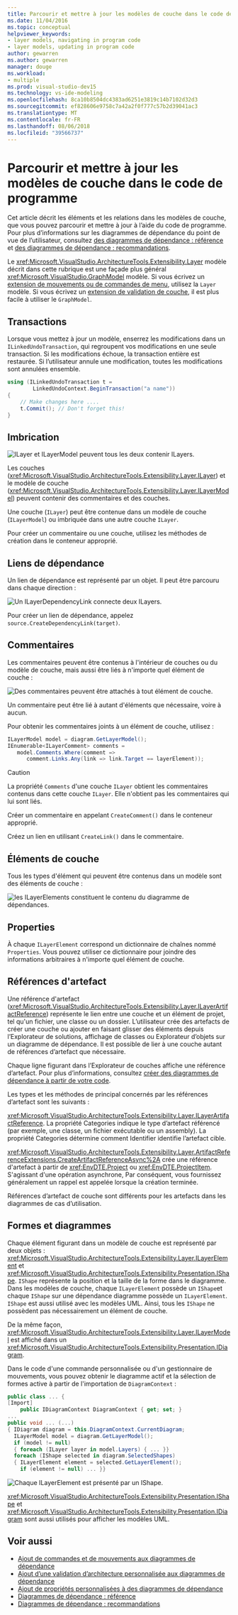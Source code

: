 ```yaml
---
title: Parcourir et mettre à jour les modèles de couche dans le code de programme
ms.date: 11/04/2016
ms.topic: conceptual
helpviewer_keywords:
- layer models, navigating in program code
- layer models, updating in program code
author: gewarren
ms.author: gewarren
manager: douge
ms.workload:
- multiple
ms.prod: visual-studio-dev15
ms.technology: vs-ide-modeling
ms.openlocfilehash: 8ca10b8504dc4383ad6251e3819c14b7102d32d3
ms.sourcegitcommit: ef828606e9758c7a42a2f0f777c57b2d39041ac3
ms.translationtype: MT
ms.contentlocale: fr-FR
ms.lasthandoff: 08/06/2018
ms.locfileid: "39566737"
---
```

# <a name="navigate-and-update-layer-models-in-program-code"></a>Parcourir et mettre à jour les modèles de couche dans le code de programme

Cet article décrit les éléments et les relations dans les modèles de couche, que vous pouvez parcourir et mettre à jour à l’aide du code de programme. Pour plus d’informations sur les diagrammes de dépendance du point de vue de l’utilisateur, consultez [des diagrammes de dépendance : référence](../modeling/layer-diagrams-reference.md) et [des diagrammes de dépendance : recommandations](../modeling/layer-diagrams-guidelines.md).

Le <xref:Microsoft.VisualStudio.ArchitectureTools.Extensibility.Layer> modèle décrit dans cette rubrique est une façade plus général <xref:Microsoft.VisualStudio.GraphModel> modèle. Si vous écrivez un [extension de mouvements ou de commandes de menu](../modeling/add-commands-and-gestures-to-layer-diagrams.md), utilisez la `Layer` modèle. Si vous écrivez un [extension de validation de couche](../modeling/add-custom-architecture-validation-to-layer-diagrams.md), il est plus facile à utiliser le `GraphModel`.

## <a name="transactions"></a>Transactions

Lorsque vous mettez à jour un modèle, enserrez les modifications dans un `ILinkedUndoTransaction`, qui regroupent vos modifications en une seule transaction. Si les modifications échoue, la transaction entière est restaurée. Si l’utilisateur annule une modification, toutes les modifications sont annulées ensemble.

```csharp
using (ILinkedUndoTransaction t =
        LinkedUndoContext.BeginTransaction("a name"))
{
    // Make changes here ....
    t.Commit(); // Don't forget this!
}
```

## <a name="containment"></a>Imbrication

![ILayer et ILayerModel peuvent tous les deux contenir ILayers.](../modeling/media/layerapi_containment.png)

Les couches (<xref:Microsoft.VisualStudio.ArchitectureTools.Extensibility.Layer.ILayer>) et le modèle de couche (<xref:Microsoft.VisualStudio.ArchitectureTools.Extensibility.Layer.ILayerModel>) peuvent contenir des commentaires et des couches.

Une couche (`ILayer`) peut être contenue dans un modèle de couche (`ILayerModel`) ou imbriquée dans une autre couche `ILayer`.

Pour créer un commentaire ou une couche, utilisez les méthodes de création dans le conteneur approprié.

## <a name="dependency-links"></a>Liens de dépendance

Un lien de dépendance est représenté par un objet. Il peut être parcouru dans chaque direction :

![Un ILayerDependencyLink connecte deux ILayers.](../modeling/media/layerapi_dependency.png)

Pour créer un lien de dépendance, appelez `source.CreateDependencyLink(target)`.

## <a name="comments"></a>Commentaires

Les commentaires peuvent être contenus à l'intérieur de couches ou du modèle de couche, mais aussi être liés à n'importe quel élément de couche :

![Des commentaires peuvent être attachés à tout élément de couche.](../modeling/media/layerapi_comments.png)

Un commentaire peut être lié à autant d'éléments que nécessaire, voire à aucun.

Pour obtenir les commentaires joints à un élément de couche, utilisez :

```csharp
ILayerModel model = diagram.GetLayerModel();
IEnumerable<ILayerComment> comments =
   model.Comments.Where(comment =>
      comment.Links.Any(link => link.Target == layerElement));
```

> [!CAUTION]
> La propriété `Comments` d'une couche `ILayer` obtient les commentaires contenus dans cette couche `ILayer`. Elle n'obtient pas les commentaires qui lui sont liés.

Créer un commentaire en appelant `CreateComment()` dans le conteneur approprié.

Créez un lien en utilisant `CreateLink()` dans le commentaire.

## <a name="layer-elements"></a>Éléments de couche

Tous les types d'élément qui peuvent être contenus dans un modèle sont des éléments de couche :

![les ILayerElements constituent le contenu du diagramme de dépendances.](../modeling/media/layerapi_layerelements.png)

## <a name="properties"></a>Properties

À chaque `ILayerElement` correspond un dictionnaire de chaînes nommé `Properties`. Vous pouvez utiliser ce dictionnaire pour joindre des informations arbitraires à n'importe quel élément de couche.

## <a name="artifact-references"></a>Références d'artefact

Une référence d'artefact (<xref:Microsoft.VisualStudio.ArchitectureTools.Extensibility.Layer.ILayerArtifactReference>) représente le lien entre une couche et un élément de projet, tel qu'un fichier, une classe ou un dossier. L’utilisateur crée des artefacts de créer une couche ou ajouter en faisant glisser des éléments depuis l’Explorateur de solutions, affichage de classes ou Explorateur d’objets sur un diagramme de dépendance. Il est possible de lier à une couche autant de références d’artefact que nécessaire.

Chaque ligne figurant dans l’Explorateur de couches affiche une référence d’artefact. Pour plus d’informations, consultez [créer des diagrammes de dépendance à partir de votre code](../modeling/create-layer-diagrams-from-your-code.md).

Les types et les méthodes de principal concernés par les références d’artefact sont les suivants :

<xref:Microsoft.VisualStudio.ArchitectureTools.Extensibility.Layer.ILayerArtifactReference>. La propriété Categories indique le type d’artefact référencé (par exemple, une classe, un fichier exécutable ou un assembly). La propriété Categories détermine comment Identifier identifie l’artefact cible.

<xref:Microsoft.VisualStudio.ArchitectureTools.Extensibility.Layer.ArtifactReferenceExtensions.CreateArtifactReferenceAsync%2A> crée une référence d'artefact à partir de <xref:EnvDTE.Project> ou <xref:EnvDTE.ProjectItem>. S'agissant d'une opération asynchrone, Par conséquent, vous fournissez généralement un rappel est appelée lorsque la création terminée.

Références d’artefact de couche sont différents pour les artefacts dans les diagrammes de cas d’utilisation.

## <a name="shapes-and-diagrams"></a>Formes et diagrammes

Chaque élément figurant dans un modèle de couche est représenté par deux objets : <xref:Microsoft.VisualStudio.ArchitectureTools.Extensibility.Layer.ILayerElement> et <xref:Microsoft.VisualStudio.ArchitectureTools.Extensibility.Presentation.IShape>. `IShape` représente la position et la taille de la forme dans le diagramme. Dans les modèles de couche, chaque `ILayerElement` possède un `IShape`et chaque `IShape` sur une dépendance diagramme possède un `ILayerElement`. `IShape` est aussi utilisé avec les modèles UML. Ainsi, tous les `IShape` ne possèdent pas nécessairement un élément de couche.

De la même façon, <xref:Microsoft.VisualStudio.ArchitectureTools.Extensibility.Layer.ILayerModel> est affiché dans un <xref:Microsoft.VisualStudio.ArchitectureTools.Extensibility.Presentation.IDiagram>.

Dans le code d'une commande personnalisée ou d'un gestionnaire de mouvements, vous pouvez obtenir le diagramme actif et la sélection de formes active à partir de l'importation de `DiagramContext` :

```csharp
public class ... {
[Import]
    public IDiagramContext DiagramContext { get; set; }
...
public void ... (...)
{ IDiagram diagram = this.DiagramContext.CurrentDiagram;
  ILayerModel model = diagram.GetLayerModel();
  if (model != null)
  { foreach (ILayer layer in model.Layers) { ... }}
  foreach (IShape selected in diagram.SelectedShapes)
  { ILayerElement element = selected.GetLayerElement();
    if (element != null) ... }}
```

![Chaque ILayerElement est présenté par un IShape.](../modeling/media/layerapi_shapes.png)

<xref:Microsoft.VisualStudio.ArchitectureTools.Extensibility.Presentation.IShape> et <xref:Microsoft.VisualStudio.ArchitectureTools.Extensibility.Presentation.IDiagram> sont aussi utilisés pour afficher les modèles UML.

## <a name="see-also"></a>Voir aussi

- [Ajout de commandes et de mouvements aux diagrammes de dépendance](../modeling/add-commands-and-gestures-to-layer-diagrams.md)
- [Ajout d’une validation d’architecture personnalisée aux diagrammes de dépendance](../modeling/add-custom-architecture-validation-to-layer-diagrams.md)
- [Ajout de propriétés personnalisées à des diagrammes de dépendance](../modeling/add-custom-properties-to-layer-diagrams.md)
- [Diagrammes de dépendance : référence](../modeling/layer-diagrams-reference.md)
- [Diagrammes de dépendance : recommandations](../modeling/layer-diagrams-guidelines.md)
